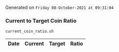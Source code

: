 Generated on `Friday 08-October-2021 at 09:31:04`

### Current to Target Coin Ratio
`current_coin_ratio.sh`

Date|Current|Target|Ratio
---|---|---|---
